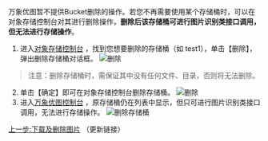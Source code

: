 万象优图暂不提供Bucket删除的操作。若您不再需要使用某个存储桶时，可以在对象存储控制台对其进行删除操作，**删除后该存储桶可进行图片识别类接口调用，但无法进行存储操作**。
1. 进入[对象存储控制台](https://console.qcloud.com/cos4#1)  <span id="1"></span>，找到您想要删除的存储桶（如 test1），单击【删除】，弹出删除存储桶对话框。
![删除](//mc.qcloudimg.com/static/img/ae3e6877c65668b10bdaaabc1d2fc9d9/image.png)
> 注意：删除存储桶时，需保证其中没有任何文件、目录，否则将无法删除。

2. 单击【确定】即可在对象存储控制台删除存储桶。
![删除](//mc.qcloudimg.com/static/img/3acc8fb8696b74ad4b5d5459559c3c33/image.png)
3. 进入[万象优图控制台](https://console.qcloud.com/ci#1)  <span id="1"></span>，原存储桶仍在列表中显示，但只可进行图片识别类接口调用，无法进行存储操作。
![删除存储桶](//mc.qcloudimg.com/static/img/b6b330cb409649350e0dfd8b9a28b7bc/image.png)

[上一步:下载及删除图片](https://www.qcloud.com/document/product/436/6235)
（更新链接）
